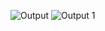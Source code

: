 

![Output](https://github.com/malikhimani21/Form-Using-HTML-CSS/assets/55083861/109b036a-dd2f-451f-ad41-93dde4026131)
![Output 1](https://github.com/malikhimani21/Form-Using-HTML-CSS/assets/55083861/089be5e8-a5f5-478e-8ed7-0fb54984387b)
